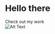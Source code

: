 # Hello   there
Check out my work  
![Alt Text](https://media.giphy.com/media/vFKqnCdLPNOKc/giphy.gif)
